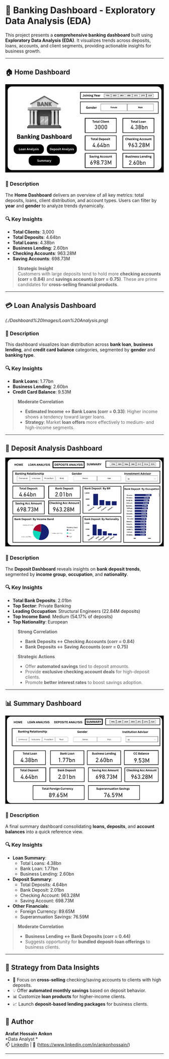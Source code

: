 # 🏦 Banking Dashboard - Exploratory Data Analysis (EDA)

This project presents a **comprehensive banking dashboard** built using **Exploratory Data Analysis (EDA)**. It visualizes trends across deposits, loans, accounts, and client segments, providing actionable insights for business growth.

---

## 🏠 Home Dashboard

![Home Dashboard](./Dashboard%20Images/Home.png)

### 📝 Description
The **Home Dashboard** delivers an overview of all key metrics: total deposits, loans, client distribution, and account types. Users can filter by **year** and **gender** to analyze trends dynamically.

### 🔍 Key Insights
- **Total Clients**: 3,000  
- **Total Deposits**: 4.64bn  
- **Total Loans**: 4.38bn  
- **Business Lending**: 2.60bn  
- **Checking Accounts**: 963.28M  
- **Saving Accounts**: 698.73M  

> **Strategic Insight**  
> Customers with large deposits tend to hold more **checking accounts (corr = 0.84)** and **savings accounts (corr = 0.75)**. These are prime candidates for **cross-selling financial products**.

---

## 💳 Loan Analysis Dashboard

*(./Dashboard%20Images/Loan%20Analysis.png)*

### 📝 Description
This dashboard visualizes loan distribution across **bank loan**, **business lending**, and **credit card balance** categories, segmented by **gender** and **banking type**.

### 🔍 Key Insights
- **Bank Loans**: 1.77bn  
- **Business Lending**: 2.60bn  
- **Credit Card Balance**: 9.53M  

> **Moderate Correlation**  
> - **Estimated Income ↔ Bank Loans (corr = 0.33)**: Higher income shows a tendency toward larger loans.
> - **Strategy**: Market **loan offers** more effectively to medium- and high-income segments.

---

## 🏦 Deposit Analysis Dashboard

![Deposit Analysis Dashboard](./Dashboard%20Images/Deposit%20Analysis.png)

### 📝 Description
The **Deposit Dashboard** reveals insights on **bank deposit trends**, segmented by **income group**, **occupation**, and **nationality**.

### 🔍 Key Insights
- **Total Bank Deposits**: 2.01bn  
- **Top Sector**: Private Banking  
- **Leading Occupation**: Structural Engineers (22.84M deposits)  
- **Top Income Band**: Medium (54.17% of deposits)  
- **Top Nationality**: European  

> **Strong Correlation**  
> - **Bank Deposits ↔ Checking Accounts (corr = 0.84)**  
> - **Bank Deposits ↔ Saving Accounts (corr = 0.75)**  

> **Strategic Actions**  
> - Offer **automated savings** tied to deposit amounts.  
> - Provide **exclusive checking account deals** for high-deposit clients.  
> - Promote **better interest rates** to boost savings adoption.

---

## 📊 Summary Dashboard

![Summary Dashboard](./Dashboard%20Images/Summary.png)

### 📝 Description
A final summary dashboard consolidating **loans, deposits**, and **account balances** into a quick reference view.

### 🔍 Key Insights
- **Loan Summary**:
  - Total Loans: 4.38bn
  - Bank Loan: 1.77bn
  - Business Lending: 2.60bn
- **Deposit Summary**:
  - Total Deposits: 4.64bn
  - Bank Deposit: 2.01bn
  - Checking Account: 963.28M
  - Saving Account: 698.73M
- **Other Financials**:
  - Foreign Currency: 89.65M
  - Superannuation Savings: 76.59M

> **Moderate Correlation**  
> - **Business Lending ↔ Bank Deposits (corr = 0.44)**  
> - Suggests opportunity for **bundled deposit-loan offerings** to business clients.

---

## 🧠 Strategy from Data Insights

- 🎯 Focus on **cross-selling** checking/saving accounts to clients with high deposits.
- 💡 Offer **automated monthly savings** based on deposit behavior.
- 📊 Customize **loan products** for higher-income clients.
- 📈 Launch **deposit-based lending packages** for business clients.



## 👤 Author

**Arafat Hossain Ankon**  
*Data Analyst *  
📫 [LinkedIn](#) | 📧 (https://www.linkedin.com/in/ankonhossain/)

---

